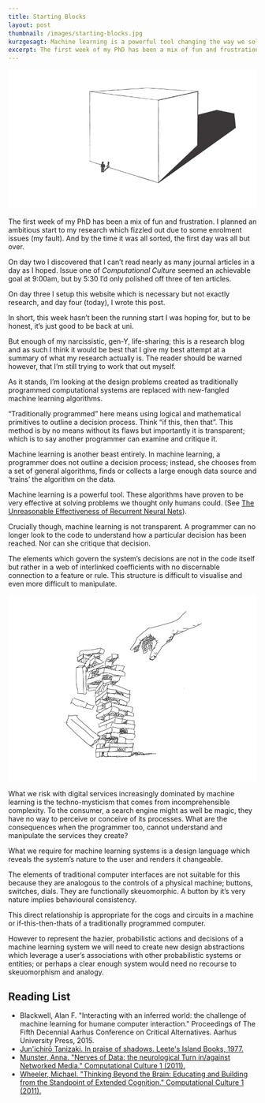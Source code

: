 ```yaml
---
title: Starting Blocks
layout: post
thumbnail: /images/starting-blocks.jpg
kurzgesagt: Machine learning is a powerful tool changing the way we solve problems. This however, comes at the price of transparency; there is no longer a clear relationship between user input and system output. We need to redesign the human interfaces to machine learning systems so that users can understand and manipulate them.
excerpt: The first week of my PhD has been a mix of fun and frustration. I planned an ambitious start to my research which fizzled out due to some enrolment issues.
---
```


![Starting Blocks](/images/starting-blocks.jpg)

The first week of my PhD has been a mix of fun and frustration. I planned an ambitious start to my research which fizzled out due to some enrolment issues (my fault). And by the time it was all sorted, the first day was all but over. 

On day two I discovered that I can’t read nearly as many journal articles in a day as I hoped. Issue one of *Computational Culture* seemed an achievable goal at 9:00am, but  by 5:30 I’d only polished off three of ten articles.

On day three I setup this website which is necessary but not exactly research, and day four (today), I wrote this post. 

In short, this week hasn’t been the running start I was hoping for, but to be honest, it’s just good to be back at uni.

But enough of my narcissistic, gen-Y, life-sharing; this is a research blog and as such I think it would be best that I give my best attempt at a summary of what my research actually is. The reader should be warned however, that I’m still trying to work that out myself.

As it stands, I’m looking at the design problems created as traditionally programmed computational systems are replaced with new-fangled machine learning algorithms. 

“Traditionally programmed” here means using logical and mathematical primitives to outline a decision process. Think “if this, then that”. This method is by no means without its flaws but importantly it is transparent; which is to say another programmer can examine and critique it.

Machine learning is another beast entirely. In machine learning, a programmer does not outline a decision process; instead, she chooses from a set of general algorithms, finds or collects a large enough data source and ‘trains’ the algorithm on the data. 

Machine learning is a powerful tool. These algorithms have proven to be very effective at solving problems we thought only humans could. (See [The Unreasonable Effectiveness of Recurrent Neural Nets](http://karpathy.github.io/2015/05/21/rnn-effectiveness/)).

Crucially though, machine learning is not transparent. A programmer can no longer look to the code to understand how a particular decision has been reached. Nor can she critique that decision.

The elements which govern the system’s decisions are not in the code itself but rather in a web of interlinked coefficients with no discernable connection to a feature or rule. This structure is difficult to visualise and even more difficult to manipulate.

![Jenga](/images/jenga.jpg)

What we risk with digital services increasingly dominated by machine learning is the techno-mysticism that comes from incomprehensible complexity. To the consumer, a search engine might as well be magic, they have no way to perceive or conceive of its processes. What are the consequences when the programmer too, cannot understand and manipulate the services they create?

What we require for machine learning systems is a design language which reveals the system’s nature to the user and renders it changeable.
 
The elements of traditional computer interfaces are not suitable for this because they are analogous to the controls of a physical machine; buttons, switches, dials. They are functionally skeuomorphic. A button by it’s very nature implies behavioural consistency.

This direct relationship is appropriate for the cogs and circuits in a machine or if-this-then-thats of a traditionally programmed computer.

However to represent the hazier, probabilistic actions and decisions of a machine learning system we will need to create new design abstractions which leverage a user’s associations with other probabilistic systems or entities; or perhaps a clear enough system would need no recourse to skeuomorphism and analogy.


## Reading List

- Blackwell, Alan F. "Interacting with an inferred world: the challenge of machine learning for humane computer interaction." Proceedings of The Fifth Decennial Aarhus Conference on Critical Alternatives. Aarhus University Press, 2015.
- [Jun'ichirō Tanizaki. In praise of shadows. Leete's Island Books, 1977.](http://dcrit.sva.edu/wp-content/uploads/2010/10/In-Praise-of-Shadows-Junichiro-Tanizaki.pdf)
- [Munster, Anna. "Nerves of Data: the neurological Turn in/against Networked Media." Computational Culture 1 (2011).](http://computationalculture.net/article/nerves-of-data)
- [Wheeler, Michael. "Thinking Beyond the Brain: Educating and Building from the Standpoint of Extended Cognition." Computational Culture 1 (2011).](http://computationalculture.net/article/beyond-the-brain/)
